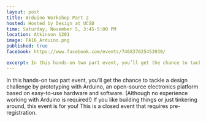 ```yaml
---
layout: post
title: Arduino Workshop Part 2
hosted: Hosted by Design at UCSD
time: Saturday, November 5, 3:45-5:00 PM
location: Atkinson 1201
image: FA16_Arduino.png
published: true
facebook: https://www.facebook.com/events/746837625453930/

excerpt: In this hands-on two part event, you’ll get the chance to tackle a design challenge by prototyping with Arduino, an open-source electronics platform based on easy-to-use hardware and software. (Although no experience working with Arduino is required!) If you like building things or just tinkering around, this event is for you! This is a closed event that requires pre-registration.
---
```

In this hands-on two part event, you’ll get the chance to tackle a design challenge by prototyping with Arduino, an open-source electronics platform based on easy-to-use hardware and software. (Although no experience working with Arduino is required!) If you like building things or just tinkering around, this event is for you! This is a closed event that requires pre-registration.
